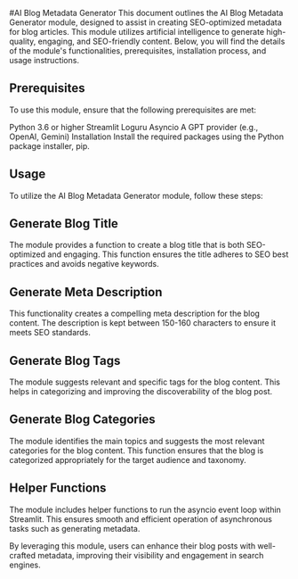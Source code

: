 
#AI Blog Metadata Generator
This document outlines the AI Blog Metadata Generator module, designed to assist in creating SEO-optimized metadata for blog articles. This module utilizes artificial intelligence to generate high-quality, engaging, and SEO-friendly content. Below, you will find the details of the module's functionalities, prerequisites, installation process, and usage instructions.

## Prerequisites
To use this module, ensure that the following prerequisites are met:

Python 3.6 or higher
Streamlit
Loguru
Asyncio
A GPT provider (e.g., OpenAI, Gemini)
Installation
Install the required packages using the Python package installer, pip.

## Usage
To utilize the AI Blog Metadata Generator module, follow these steps:

## Generate Blog Title
The module provides a function to create a blog title that is both SEO-optimized and engaging. This function ensures the title adheres to SEO best practices and avoids negative keywords.

## Generate Meta Description
This functionality creates a compelling meta description for the blog content. The description is kept between 150-160 characters to ensure it meets SEO standards.

## Generate Blog Tags
The module suggests relevant and specific tags for the blog content. This helps in categorizing and improving the discoverability of the blog post.

## Generate Blog Categories
The module identifies the main topics and suggests the most relevant categories for the blog content. This function ensures that the blog is categorized appropriately for the target audience and taxonomy.

## Helper Functions
The module includes helper functions to run the asyncio event loop within Streamlit. This ensures smooth and efficient operation of asynchronous tasks such as generating metadata.

By leveraging this module, users can enhance their blog posts with well-crafted metadata, improving their visibility and engagement in search engines.
